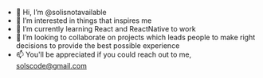 - 👋 Hi, I’m @solisnotavailable
- 👀 I’m interested in things that inspires me
- 🌱 I’m currently learning React and ReactNative to work 
- 💞️ I’m looking to collaborate on projects which leads people to make right decisions to provide the best possible experience
- 📫 You'll be appreciated if you could reach out to me, solscode@gmail.com 

<!---
solisnotavailable/solisnotavailable is a ✨ special ✨ repository because its `README.md` (this file) appears on your GitHub profile.
You can click the Preview link to take a look at your changes.
--->
